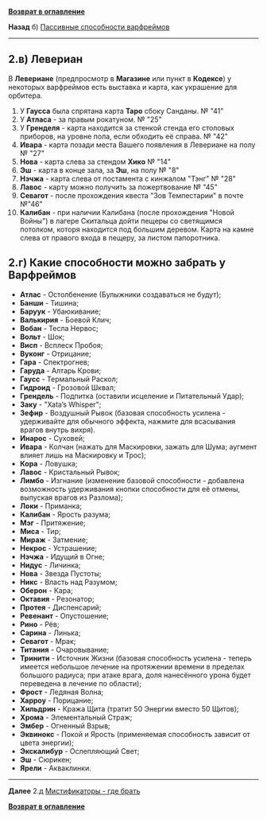 **[Возврат в оглавление](index.md)**

**Назад** б) [Пассивные способности варфреймов](02_b.md)
***


##   2.в) Левериан

   В **Левериане** (предпросмотр в **Магазине** или пункт в **Кодексе**) у некоторых варфреймов есть выставка и карта, как украшение для орбитера. 

   1. У **Гаусса** была спрятана карта **Таро** сбоку Санданы. № "41"
   2. У **Атласа** - за правым рокатуном. № "25"
   3. У **Гренделя** - карта находится за стенкой стенда его столовых приборов,  на уровне пола, если обходить её справа. № "42"
   4. **Ивара** - карта позади места Вашего появления в Левериане на полу № "27"
   5. **Нова** - карта слева за стендом **Хико** № "14"
   6. **Эш** - карта в конце зала, за **Эш**, на полу № "8"
   7. **Нэчжа** - карта слева от постамента с кинжалом "Тэнг" № "28"
   8. **Лавос** - карту можно получить за пожертвование  № "45"
   9. **Севагот** - после прохождения квеста "Зов Темпестарии" в почте №"46"
   10. **Калибан** - при наличии Калибана (после прохождения "Новой Войны") в лагере Скитальца дойти пещеры со светящимся потолком, которя находится под большим деревом. Карта на камне слева от правого входа в пещеру, за листом папоротника.

##   2.г) Какие способности можно забрать у Варфреймов
 * **Атлас** - Остолбенение (Булыжники создаваться не будут);
 * **Банши** - Тишина;
 * **Баруук** - Убаюкивание;
 * **Валькирия** - Боевой Клич;
 * **Вобан** - Тесла Нервос;
 * **Вольт** - Шок;
 * **Висп** - Всплеск Пробоя;
 * **Вуконг** - Отрицание;
 * **Гара** - Спектрогнев;
 * **Гаруда** - Алтарь Крови;
 * **Гаусс** - Термальный Раскол;
 * **Гидроид** - Грозовой Шквал;
 * **Грендель** - Подпитка (оставили исцеление и Питательный Удар);
 * **Заку** - "Xata’s Whisper";
 * **Зефир** - Воздушный Рывок (базовая способность усилена - удерживайте для обычного эффекта, нажмите для всасывания врагов внутрь вихря).
 * **Инарос** - Суховей;
 * **Ивара** - Колчан (нажать для Маскировки, зажать для Шума; аугмент влияет лишь на Маскировку и Трос);
 * **Кора** - Ловушка;
 * **Лавос** - Кристальный Рывок;
 * **Лимбо** - Изгнание (изменение базовой способности - добавлена возможность удерживания кнопки способности для её отмены, выпуская врагов из Разлома);
 * **Локи** - Приманка;
 * **Калибан** - Ярость разума;
 * **Мэг** - Притяжение;
 * **Миса** - Тир;
 * **Мираж** - Затмение;
 * **Некрос** - Устрашение;
 * **Нэчжа** - Идущий в Огне;
 * **Нидус** - Личинка;
 * **Нова** - Звезда Пустоты;
 * **Никс** - Власть над Разумом;
 * **Оберон** - Кара;
 * **Октавия** - Резонатор;
 * **Протея** - Диспенсарий;
 * **Ревенант** - Опустошение;
 * **Рино** - Рёв;
 * **Сарина** - Линька;
 * **Севагот** - Мрак;
 * **Титания** - Очаровывание;
 * **Тринити** - Источник Жизни (базовая способность усилена - теперь имеется небольшое лечение на протяжении времени в пределах большого радиуса; при атаке врага, доля нанесённого урона будет переведена в лечение по области);
 * **Фрост** - Ледяная Волна;
 * **Харроу** - Порицание;
 * **Хильдрин** - Кража Щита (тратит 50 Энергии вместо 50 Щитов);
 * **Хрома** - Элементальный Страж;
 * **Эмбер** - Огненный Взрыв;
 * **Эквинокс** - Покой и Ярость (применяемая способность зависит от цвета энергии);
 * **Экскалибур** - Ослепляющий Свет;
 * **Эш** - Сюрикен;
 * **Ярели** - Акваклинки.
 
***
**Далее** 2.д [Мистификаторы - где брать](02_d.md)

**[Возврат в оглавление](index.md)**
